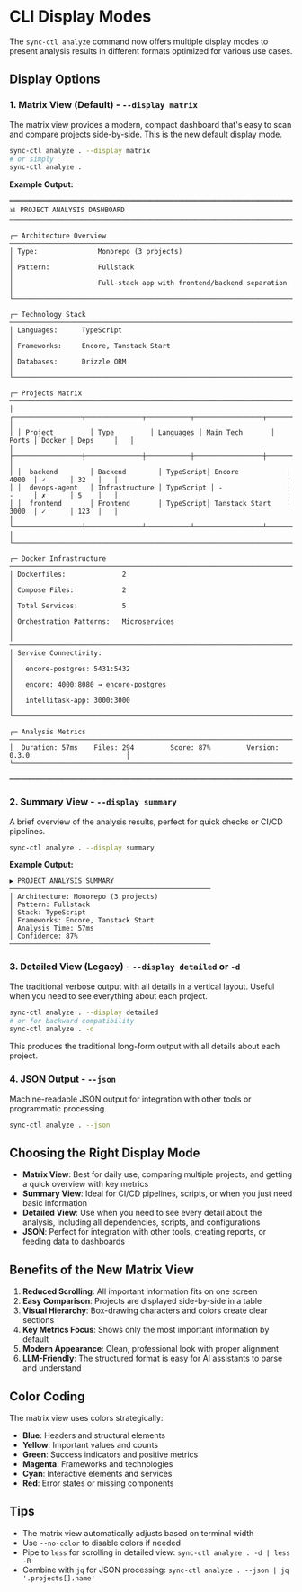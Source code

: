 # CLI Display Modes

The `sync-ctl analyze` command now offers multiple display modes to present analysis results in different formats optimized for various use cases.

## Display Options

### 1. Matrix View (Default) - `--display matrix`

The matrix view provides a modern, compact dashboard that's easy to scan and compare projects side-by-side. This is the new default display mode.

```bash
sync-ctl analyze . --display matrix
# or simply
sync-ctl analyze .
```

**Example Output:**
```
═══════════════════════════════════════════════════════════════════════════════════════════════════
📊 PROJECT ANALYSIS DASHBOARD
═══════════════════════════════════════════════════════════════════════════════════════════════════

┌─ Architecture Overview ─────────────────────────────────────────────────────────────────────────┐
│ Type:               Monorepo (3 projects)                                                       │
│ Pattern:            Fullstack                                                                   │
│                     Full-stack app with frontend/backend separation                             │
└─────────────────────────────────────────────────────────────────────────────────────────────────┘

┌─ Technology Stack ──────────────────────────────────────────────────────────────────────────────┐
│ Languages:      TypeScript                                                                      │
│ Frameworks:     Encore, Tanstack Start                                                          │
│ Databases:      Drizzle ORM                                                                     │
└─────────────────────────────────────────────────────────────────────────────────────────────────┘

┌─ Projects Matrix ──────────────────────────────────────────────────────────────────────────────┐
│ ┌─────────────────┬──────────────┬───────────┬─────────────────┬───────┬────────┬──────────┐   │
│ │ Project         │ Type         │ Languages │ Main Tech       │ Ports │ Docker │ Deps     │   │
│ ├─────────────────┼──────────────┼───────────┼─────────────────┼───────┼────────┼──────────┤   │
│ │  backend        │ Backend        │ TypeScript│ Encore            │ 4000  │ ✓      │ 32   │   │
│ │  devops-agent   │ Infrastructure │ TypeScript │ -                │ -     │ ✗      │ 5    │   │
│ │  frontend       │ Frontend       │ TypeScript│ Tanstack Start    │ 3000  │ ✓      │ 123  │   │
│ └─────────────────┴──────────────┴───────────┴─────────────────┴───────┴────────┴──────────┘   │ 
└────────────────────────────────────────────────────────────────────────────────────────────────┘

┌─ Docker Infrastructure ─────────────────────────────────────────────────────────────────────────┐
│ Dockerfiles:              2                                                                     │
│ Compose Files:            2                                                                     │
│ Total Services:           5                                                                     │
│ Orchestration Patterns:   Microservices                                                         │
│ ────────────────────────────────────────────────────────────────────────────────────────────────│
│ Service Connectivity:                                                                           │
│   encore-postgres: 5431:5432                                                                    │
│   encore: 4000:8080 → encore-postgres                                                           │
│   intellitask-app: 3000:3000                                                                    │
└─────────────────────────────────────────────────────────────────────────────────────────────────┘

┌─ Analysis Metrics ─────────────────────────────────────────────────────────────────────────────┐
│  Duration: 57ms    Files: 294         Score: 87%         Version: 0.3.0                        │
└────────────────────────────────────────────────────────────────────────────────────────────────┘

═══════════════════════════════════════════════════════════════════════════════════════════════════
```

### 2. Summary View - `--display summary`

A brief overview of the analysis results, perfect for quick checks or CI/CD pipelines.

```bash
sync-ctl analyze . --display summary
```

**Example Output:**
```
▶ PROJECT ANALYSIS SUMMARY
──────────────────────────────────────────────────
│ Architecture: Monorepo (3 projects)
│ Pattern: Fullstack
│ Stack: TypeScript
│ Frameworks: Encore, Tanstack Start
│ Analysis Time: 57ms
│ Confidence: 87%
──────────────────────────────────────────────────
```

### 3. Detailed View (Legacy) - `--display detailed` or `-d`

The traditional verbose output with all details in a vertical layout. Useful when you need to see everything about each project.

```bash
sync-ctl analyze . --display detailed
# or for backward compatibility
sync-ctl analyze . -d
```

This produces the traditional long-form output with all details about each project.

### 4. JSON Output - `--json`

Machine-readable JSON output for integration with other tools or programmatic processing.

```bash
sync-ctl analyze . --json
```

## Choosing the Right Display Mode

- **Matrix View**: Best for daily use, comparing multiple projects, and getting a quick overview with key metrics
- **Summary View**: Ideal for CI/CD pipelines, scripts, or when you just need basic information
- **Detailed View**: Use when you need to see every detail about the analysis, including all dependencies, scripts, and configurations
- **JSON**: Perfect for integration with other tools, creating reports, or feeding data to dashboards

## Benefits of the New Matrix View

1. **Reduced Scrolling**: All important information fits on one screen
2. **Easy Comparison**: Projects are displayed side-by-side in a table
3. **Visual Hierarchy**: Box-drawing characters and colors create clear sections
4. **Key Metrics Focus**: Shows only the most important information by default
5. **Modern Appearance**: Clean, professional look with proper alignment
6. **LLM-Friendly**: The structured format is easy for AI assistants to parse and understand

## Color Coding

The matrix view uses colors strategically:
- **Blue**: Headers and structural elements
- **Yellow**: Important values and counts
- **Green**: Success indicators and positive metrics
- **Magenta**: Frameworks and technologies
- **Cyan**: Interactive elements and services
- **Red**: Error states or missing components

## Tips

- The matrix view automatically adjusts based on terminal width
- Use `--no-color` to disable colors if needed
- Pipe to `less` for scrolling in detailed view: `sync-ctl analyze . -d | less -R`
- Combine with `jq` for JSON processing: `sync-ctl analyze . --json | jq '.projects[].name'` 
